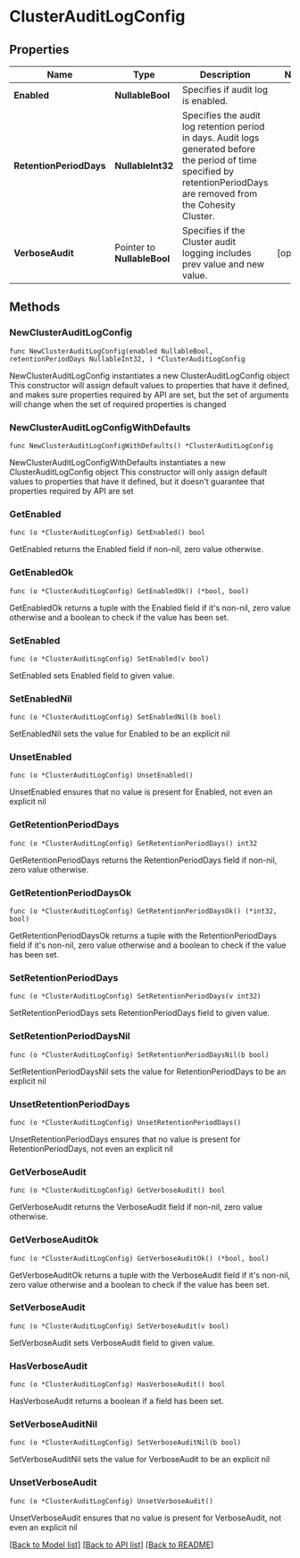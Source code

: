 # ClusterAuditLogConfig

## Properties

Name | Type | Description | Notes
------------ | ------------- | ------------- | -------------
**Enabled** | **NullableBool** | Specifies if audit log is enabled. | 
**RetentionPeriodDays** | **NullableInt32** | Specifies the audit log retention period in days. Audit logs generated before the period of time specified by retentionPeriodDays are removed from the Cohesity Cluster. | 
**VerboseAudit** | Pointer to **NullableBool** | Specifies if the Cluster audit logging includes prev value and new value. | [optional] 

## Methods

### NewClusterAuditLogConfig

`func NewClusterAuditLogConfig(enabled NullableBool, retentionPeriodDays NullableInt32, ) *ClusterAuditLogConfig`

NewClusterAuditLogConfig instantiates a new ClusterAuditLogConfig object
This constructor will assign default values to properties that have it defined,
and makes sure properties required by API are set, but the set of arguments
will change when the set of required properties is changed

### NewClusterAuditLogConfigWithDefaults

`func NewClusterAuditLogConfigWithDefaults() *ClusterAuditLogConfig`

NewClusterAuditLogConfigWithDefaults instantiates a new ClusterAuditLogConfig object
This constructor will only assign default values to properties that have it defined,
but it doesn't guarantee that properties required by API are set

### GetEnabled

`func (o *ClusterAuditLogConfig) GetEnabled() bool`

GetEnabled returns the Enabled field if non-nil, zero value otherwise.

### GetEnabledOk

`func (o *ClusterAuditLogConfig) GetEnabledOk() (*bool, bool)`

GetEnabledOk returns a tuple with the Enabled field if it's non-nil, zero value otherwise
and a boolean to check if the value has been set.

### SetEnabled

`func (o *ClusterAuditLogConfig) SetEnabled(v bool)`

SetEnabled sets Enabled field to given value.


### SetEnabledNil

`func (o *ClusterAuditLogConfig) SetEnabledNil(b bool)`

 SetEnabledNil sets the value for Enabled to be an explicit nil

### UnsetEnabled
`func (o *ClusterAuditLogConfig) UnsetEnabled()`

UnsetEnabled ensures that no value is present for Enabled, not even an explicit nil
### GetRetentionPeriodDays

`func (o *ClusterAuditLogConfig) GetRetentionPeriodDays() int32`

GetRetentionPeriodDays returns the RetentionPeriodDays field if non-nil, zero value otherwise.

### GetRetentionPeriodDaysOk

`func (o *ClusterAuditLogConfig) GetRetentionPeriodDaysOk() (*int32, bool)`

GetRetentionPeriodDaysOk returns a tuple with the RetentionPeriodDays field if it's non-nil, zero value otherwise
and a boolean to check if the value has been set.

### SetRetentionPeriodDays

`func (o *ClusterAuditLogConfig) SetRetentionPeriodDays(v int32)`

SetRetentionPeriodDays sets RetentionPeriodDays field to given value.


### SetRetentionPeriodDaysNil

`func (o *ClusterAuditLogConfig) SetRetentionPeriodDaysNil(b bool)`

 SetRetentionPeriodDaysNil sets the value for RetentionPeriodDays to be an explicit nil

### UnsetRetentionPeriodDays
`func (o *ClusterAuditLogConfig) UnsetRetentionPeriodDays()`

UnsetRetentionPeriodDays ensures that no value is present for RetentionPeriodDays, not even an explicit nil
### GetVerboseAudit

`func (o *ClusterAuditLogConfig) GetVerboseAudit() bool`

GetVerboseAudit returns the VerboseAudit field if non-nil, zero value otherwise.

### GetVerboseAuditOk

`func (o *ClusterAuditLogConfig) GetVerboseAuditOk() (*bool, bool)`

GetVerboseAuditOk returns a tuple with the VerboseAudit field if it's non-nil, zero value otherwise
and a boolean to check if the value has been set.

### SetVerboseAudit

`func (o *ClusterAuditLogConfig) SetVerboseAudit(v bool)`

SetVerboseAudit sets VerboseAudit field to given value.

### HasVerboseAudit

`func (o *ClusterAuditLogConfig) HasVerboseAudit() bool`

HasVerboseAudit returns a boolean if a field has been set.

### SetVerboseAuditNil

`func (o *ClusterAuditLogConfig) SetVerboseAuditNil(b bool)`

 SetVerboseAuditNil sets the value for VerboseAudit to be an explicit nil

### UnsetVerboseAudit
`func (o *ClusterAuditLogConfig) UnsetVerboseAudit()`

UnsetVerboseAudit ensures that no value is present for VerboseAudit, not even an explicit nil

[[Back to Model list]](../README.md#documentation-for-models) [[Back to API list]](../README.md#documentation-for-api-endpoints) [[Back to README]](../README.md)


